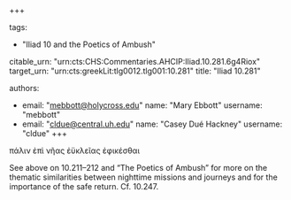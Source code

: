 +++

tags:
- "Iliad 10 and the Poetics of Ambush"

citable_urn: "urn:cts:CHS:Commentaries.AHCIP:Iliad.10.281.6g4Riox"
target_urn: "urn:cts:greekLit:tlg0012.tlg001:10.281"
title: "Iliad 10.281"

authors:
- email: "mebbott@holycross.edu"
  name: "Mary Ebbott"
  username: "mebbott"
- email: "cldue@central.uh.edu"
  name: "Casey Dué Hackney"
  username: "cldue"
+++

<p>πάλιν ἐπὶ νῆας ἐϋκλεῖας ἐφικέσθαι</p><p>See above on 10.211–212 and “The Poetics of Ambush” for more on the thematic similarities between nighttime missions and journeys and for the importance of the safe return. Cf. 10.247.   </p>